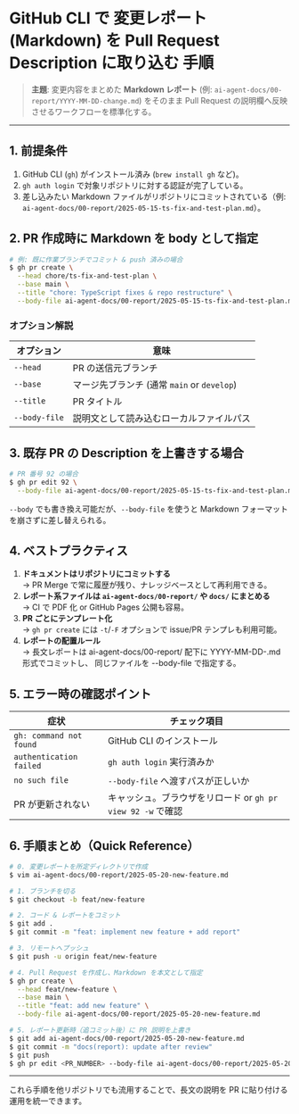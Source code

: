 # GitHub CLI で **変更レポート (Markdown) を Pull Request Description に取り込む** 手順

> **主題**: 変更内容をまとめた **Markdown レポート** (例: `ai-agent-docs/00-report/YYYY-MM-DD-change.md`) をそのまま Pull Request の説明欄へ反映させるワークフローを標準化する。

---

## 1. 前提条件

1. GitHub CLI (`gh`) がインストール済み (`brew install gh` など)。
2. `gh auth login` で対象リポジトリに対する認証が完了している。
3. 差し込みたい Markdown ファイルがリポジトリにコミットされている（例: `ai-agent-docs/00-report/2025-05-15-ts-fix-and-test-plan.md`）。

## 2. PR 作成時に Markdown を body として指定

```bash
# 例: 既に作業ブランチでコミット & push 済みの場合
$ gh pr create \
  --head chore/ts-fix-and-test-plan \
  --base main \
  --title "chore: TypeScript fixes & repo restructure" \
  --body-file ai-agent-docs/00-report/2025-05-15-ts-fix-and-test-plan.md
```

### オプション解説
| オプション | 意味 |
| ----------- | ---- |
| `--head` | PR の送信元ブランチ |
| `--base` | マージ先ブランチ (通常 `main` or `develop`) |
| `--title` | PR タイトル |
| `--body-file` | 説明文として読み込むローカルファイルパス |

## 3. 既存 PR の Description を上書きする場合

```bash
# PR 番号 92 の場合
$ gh pr edit 92 \
  --body-file ai-agent-docs/00-report/2025-05-15-ts-fix-and-test-plan.md
```

`--body` でも書き換え可能だが、`--body-file` を使うと Markdown フォーマットを崩さずに差し替えられる。

## 4. ベストプラクティス

1. **ドキュメントはリポジトリにコミットする**  
   → PR Merge で常に履歴が残り、ナレッジベースとして再利用できる。
2. **レポート系ファイルは `ai-agent-docs/00-report/` や `docs/` にまとめる**  
   → CI で PDF 化 or GitHub Pages 公開も容易。
3. **PR ごとにテンプレート化**  
   → `gh pr create` には `-t`/`-F` オプションで issue/PR テンプレも利用可能。
4. **レポートの配置ルール**  
   → 長文レポートは ai-agent-docs/00-report/ 配下に
      YYYY-MM-DD-<change-name>.md 形式でコミットし、
      同じファイルを --body-file で指定する。

## 5. エラー時の確認ポイント

| 症状 | チェック項目 |
| ---- | ------------ |
| `gh: command not found` | GitHub CLI のインストール |
| `authentication failed` | `gh auth login` 実行済みか |
| `no such file` | `--body-file` へ渡すパスが正しいか |
| PR が更新されない | キャッシュ。ブラウザをリロード or `gh pr view 92 -w` で確認 |

## 6. 手順まとめ（Quick Reference）

```bash
# 0. 変更レポートを所定ディレクトリで作成
$ vim ai-agent-docs/00-report/2025-05-20-new-feature.md

# 1. ブランチを切る
$ git checkout -b feat/new-feature

# 2. コード & レポートをコミット
$ git add .
$ git commit -m "feat: implement new feature + add report"

# 3. リモートへプッシュ
$ git push -u origin feat/new-feature

# 4. Pull Request を作成し、Markdown を本文として指定
$ gh pr create \
  --head feat/new-feature \
  --base main \
  --title "feat: add new feature" \
  --body-file ai-agent-docs/00-report/2025-05-20-new-feature.md

# 5. レポート更新時（追コミット後）に PR 説明を上書き
$ git add ai-agent-docs/00-report/2025-05-20-new-feature.md
$ git commit -m "docs(report): update after review"
$ git push
$ gh pr edit <PR_NUMBER> --body-file ai-agent-docs/00-report/2025-05-20-new-feature.md
```

---

これら手順を他リポジトリでも流用することで、長文の説明を PR に貼り付ける運用を統一できます。 